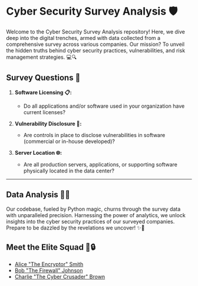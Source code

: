 # Cyber Security Survey Analysis 🛡️

Welcome to the Cyber Security Survey Analysis repository! Here, we dive deep into the digital trenches, armed with data collected from a comprehensive survey across various companies. Our mission? To unveil the hidden truths behind cyber security practices, vulnerabilities, and risk management strategies. 💻🔍

## Survey Questions 📝

1. **Software Licensing 📋:**
   - Do all applications and/or software used in your organization have current licenses? 

2. **Vulnerability Disclosure 🚨:**
   - Are controls in place to disclose vulnerabilities in software (commercial or in-house developed)? 

3. **Server Location 🌐:**
   - Are all production servers, applications, or supporting software physically located in the data center? 

---

## Data Analysis 🔬💡

Our codebase, fueled by Python magic, churns through the survey data with unparalleled precision. Harnessing the power of analytics, we unlock insights into the cyber security practices of our surveyed companies. Prepare to be dazzled by the revelations we uncover! ✨🚀


## Meet the Elite Squad 👥🔒

- [Alice "The Encryptor" Smith](https://github.com/alicesmith)
- [Bob "The Firewall" Johnson](https://github.com/bobjohnson)
- [Charlie "The Cyber Crusader" Brown](https://github.com/charliebrown)

